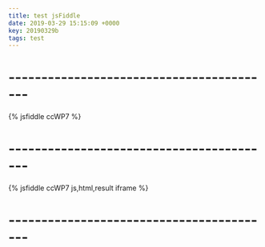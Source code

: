 ```yaml
---
title: test jsFiddle
date: 2019-03-29 15:15:09 +0000
key: 20190329b
tags: test
---
```


# -----------------------------------------

{% jsfiddle ccWP7 %}

# -----------------------------------------

{% jsfiddle ccWP7 js,html,result iframe %}

# -----------------------------------------
